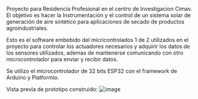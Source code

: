 Proyecto para Residencia Profesional en el centro de Investigacion Cimav. 
El objetivo es hacer la Instrumentación y  el control de un sistema solar de generación de aire sintético para
aplicaciones de secado de productos agroindustriales.

Esto es el software embebido del micricontrolados 1 de 2 utilizados en el proyecto para controlar los actuadores necesarios y adquirir los datos de los sensores utilizados, ademas de mantenerse comunicando con otro microcontrolador para enviar y recibir datos.

Se utilizo  el microcontrolador de 32 bits ESP32 con el framework de Arduino y Platformio.

Vista previa de prototipo construido:
![image](https://github.com/Yeray4/Control-Actuadores-y-Sensores-Cimav-/assets/94934461/2177952e-ecdd-41de-b790-667f4af8a4d6)


